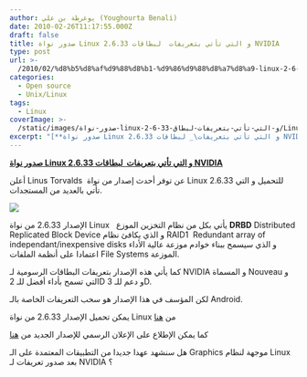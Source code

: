 ```yaml
---
author: يوغرطة بن علي (Youghourta Benali)
date: 2010-02-26T11:17:55.000Z
draft: false
title: صدور نواة Linux 2.6.33 و التي تأتي بتعريفات  لبطاقات NVIDIA
type: post
url: >-
  /2010/02/%d8%b5%d8%af%d9%88%d8%b1-%d9%86%d9%88%d8%a7%d8%a9-linux-2-6-33-%d9%88-%d8%a7%d9%84%d8%aa%d9%8a-%d8%aa%d8%a3%d8%aa%d9%8a-%d8%a8%d8%aa%d8%b9%d8%b1%d9%8a%d9%81%d8%a7%d8%aa-%d9%84%d8%a8%d8%b7%d8%a7%d9%82/
categories:
  - Open source
  - Unix/Linux
tags:
  - Linux
coverImage: >-
  /static/images/صدور-نواة-linux-2-6-33-و-التي-تأتي-بتعريفات-لبطاق/Linux-kernel.jpeg
excerpt: "[**صدور نواة Linux 2.6.33 و التي تأتي بتعريفات\_ لبطاقات NVIDIA**](https://www.it-scoop.com/2010/02/%d8%b5%d8%af%d9%88%d8%b1-%d9%86%d9%88%d8%a7%d8%a9-linux-2-6-33-%d9%88-%d8%a7%d9%84%d8%aa%d9%8a-%d8%aa%d8%a3%d8%aa%d9%8a-%d8%a8%d8%aa%d8%b9%d8%b1%d9%8a%d9%81%d8%a7%d8%aa-%d9%84%d8%a8%d8%b7%d8%a7%d9%82/)\n\nأعلن Linus Torvalds \_عن توفر أحدث إصدار من نواة Linux 2.6.33 للتحميل و التي تأتي بالعديد من المستجدات.\n\n\n\nالإصدار 2.6.33 من نواة Linux \_\_يأتي بكل من نظام التخزين الموزع **DRBD** Distributed Replicated"
---
```

[**صدور نواة Linux 2.6.33 و التي تأتي بتعريفات  لبطاقات NVIDIA**](https://www.it-scoop.com/2010/02/%d8%b5%d8%af%d9%88%d8%b1-%d9%86%d9%88%d8%a7%d8%a9-linux-2-6-33-%d9%88-%d8%a7%d9%84%d8%aa%d9%8a-%d8%aa%d8%a3%d8%aa%d9%8a-%d8%a8%d8%aa%d8%b9%d8%b1%d9%8a%d9%81%d8%a7%d8%aa-%d9%84%d8%a8%d8%b7%d8%a7%d9%82/)

أعلن Linus Torvalds  عن توفر أحدث إصدار من نواة Linux 2.6.33 للتحميل و التي تأتي بالعديد من المستجدات.

![](/static/images/صدور-نواة-linux-2-6-33-و-التي-تأتي-بتعريفات-لبطاق/Linux-kernel.jpeg)

الإصدار 2.6.33 من نواة Linux   يأتي بكل من نظام التخزين الموزع **DRBD** Distributed Replicated Block Device و الذي يكافئ نظام RAID1  Redundant array of independant/inexpensive disks و الذي سيسمح ببناء خوادم موزعة عالية الأداء اعتمادا على أنظمة الملفات File Systems الموزعة.

كما يأتي هذه الإصدار بتعريفات البطاقات الرسومية لـ NVIDIA و المسماة Nouveau و التي تسمح بأداء أفضل للـ 2D و دعم للـ 3D.

لكن المؤسف في هذا الإصدار هو سحب التعريفات الخاصة بالـ Android.

يمكن تحميل الإصدار 2.6.33 من نواة Linux من [هنا](http://www.kernel.org/)

كما يمكن الإطلاع على الإعلان الرسمي للإصدار الجديد من [هنا](http://lkml.org/lkml/2010/2/24/301)

هل سنشهد عهدا جديدا من التطبيقات المعتمدة على الـ Graphics موجهة لنظام Linux بعد صدور تعريفات لـ NVIDIA ؟
